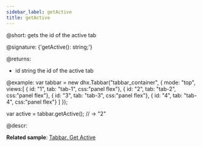 ```yaml
---
sidebar_label: getActive
title: getActive
---          
```


@short: gets the id of the active tab

@signature: {'getActive(): string;'}

@returns:
- id 		string		the id of the active tab

@example:
var tabbar = new dhx.Tabbar("tabbar_container", {
    mode: "top",            
    views:[
        { id: "1", tab: "tab-1", css:"panel flex"},
        { id: "2", tab: "tab-2", css:"panel flex"},
        { id: "3", tab: "tab-3", css:"panel flex"},
        { id: "4", tab: "tab-4", css:"panel flex"}
    ]
});

var active = tabbar.getActive(); // -> "2"

@descr:

**Related sample**: [Tabbar. Get Active](https://snippet.dhtmlx.com/xpvkcwiu)

[comment]: # (@relatedapi: tabbar/api/tabbar_setactive_method.md)

[comment]: # (@related: tabbar/work_with_tabbar.md#settinggetting-the-active-tab)
